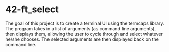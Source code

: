 # 42-ft_select
The goal of this project is to create a terminal UI using the termcaps library.
The program takes in a list of arguments (as command line arguments), then displays them,
allowing the user to cycle through and select whatever he/she chooses. The selected arguments are
then displayed back on the command line.
